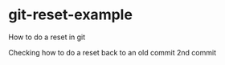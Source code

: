 # git-reset-example
How to do a reset in git

Checking how to do a reset back to an old commit
2nd commit